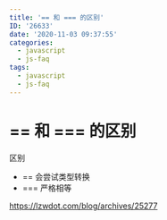```yaml
---
title: '== 和 === 的区别'
ID: '26633'
date: '2020-11-03 09:37:55'
categories:
  - javascript
  - js-faq
tags:
  - javascript
  - js-faq
---
```


# == 和 === 的区别

区别

- \== 会尝试类型转换
- \=== 严格相等

https://lzwdot.com/blog/archives/25277
 
 
 
 
 
 
 
 
 
 
 
 
 
 
 
 
 
 
 
 
 
 
 
 
 

